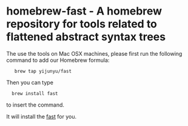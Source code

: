 # homebrew-fast - A homebrew repository for tools related to flattened abstract syntax trees

The use the tools on Mac OSX machines, please first run the following command to add our Homebrew formula:
```
   brew tap yijunyu/fast
```

Then you can type
```
  brew install fast
```
to insert the command. 

It will install the [fast](https://github.com/yijunyu/fast) for you.
